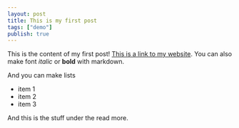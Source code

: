 ```yaml
---
layout: post
title: This is my first post
tags: ["demo"]
publish: true
---
```


This is the content of my first post! [This is a link to my website](http://template.icefairy.net). You can also make font *italic* or **bold** with markdown.

And you can make lists
- item 1
- item 2
- item 3

<!--more-->

And this is the stuff under the read more.
